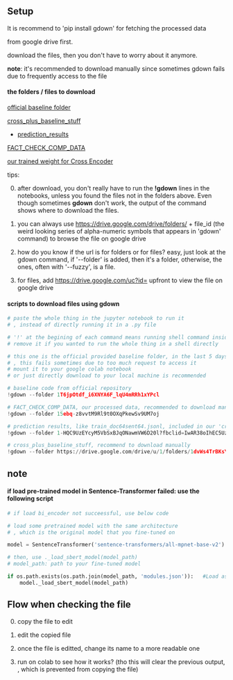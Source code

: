 ## Setup

It is recommend to 'pip install gdown' for fetching the processed data

from google drive first.

download the files, then you don't have to worry about it anymore.

**note**: it's recommended to download manually since sometimes gdown fails due to frequently access to the file

#### the folders / files to download

[official baseline folder](https://drive.google.com/drive/folders/1T6jpOtdf_i6XNYA6F_lqU4mRRh1xYPcl)

[cross_plus_baseline_stuff](https://drive.google.com/drive/u/1/folders/1dvWs4TrBKsYmRca94fHYV9c-cF6uVEf9)

* [prediction_results](https://drive.google.com/drive/u/1/folders/1-HQC9UzEYcyM5VbSxBJqONawmVW6D20l?fbclid=IwAR38oIhEC5UzFet_d02YNYCHGdd26Ixl4yNDFV1vnymae1og7IppLBN_GA8)

[FACT_CHECK_COMP_DATA](https://drive.google.com/drive/u/1/folders/15ebq-z8vvtM9Rl9t0OXqPkewSv9UM7oj)

[our trained weight for Cross Encoder](https://drive.google.com/uc?id=1tx7UrNJn9G0eIGTX6BL6HUrIFO1LXt5i&export=download)

tips: 

0. after download, you don't really have to run the **!gdown** lines in the notebooks, unless you found the files not in the folders above. Even though sometimes **gdown** don't work, the output of the command shows where to download the files.

1. you can always use https://drive.google.com/drive/folders/ + file_id (the weird looking series of alpha-numeric symbols that appears in 'gdown' command) to browse the file on google drive

2. how do you know if the url is for folders or for files? easy, just look at the gdown command, if '--folder' is added, then it's a folder, otherwise, the ones, often with '--fuzzy', is a file.

3. for files, add https://drive.google.com/uc?id= upfront to view the file on google drive

#### scripts to download files using gdown

```python
# paste the whole thing in the jupyter notebook to run it
# , instead of directly running it in a .py file

# '!' at the begining of each command means running shell command inside jupyter notebook,
# remove it if you wanted to run the whole thing in a shell directly

# this one is the official provided baseline folder, in the last 5 days of the competition
# , this fails sometimes due to too much request to access it
# mount it to your google colab notebook
# or just directly download to your local machine is recommended

# baseline code from official repository
!gdown --folder 1T6jpOtdf_i6XNYA6F_lqU4mRRh1xYPcl

# FACT_CHECK_COMP_DATA, our processed data, recommended to download manually
!gdown --folder 15ebq-z8vvtM9Rl9t0OXqPkewSv9UM7oj

# prediction results, like train_doc64sent64.jsonl, included in our 'cross_plus_baseline_stuff' recommend to download manually
!gdown --folder 1-HQC9UzEYcyM5VbSxBJqONawmVW6D20l?fbclid=IwAR38oIhEC5UzFet_d02YNYCHGdd26Ixl4yNDFV1vnymae1og7IppLBN_GA8

# cross_plus_baseline_stuff, recommend to download manually
!gdown --folder https://drive.google.com/drive/u/1/folders/1dvWs4TrBKsYmRca94fHYV9c-cF6uVEf9

```

## note

#### if load pre-trained model in Sentence-Transformer failed: use the following script

```python
# if load bi_encoder not succeessful, use below code

# load some pretrained model with the same architecture
# , which is the original model that you fine-tuned on 

model = SentenceTransformer('sentence-transformers/all-mpnet-base-v2')

# then, use ._load_sbert_model(model_path)
# model_path: path to your fine-tuned model

if os.path.exists(os.path.join(model_path, 'modules.json')):   #Load as SentenceTransformer model
    model._load_sbert_model(model_path)

```


## Flow when checking the file

0. copy the file to edit

1. edit the copied file

2. once the file is editted, change its name to a more readable one

3. run on colab to see how it works? 
	(tho this will clear the previous output, 
	 , which is prevented from copying the file)

